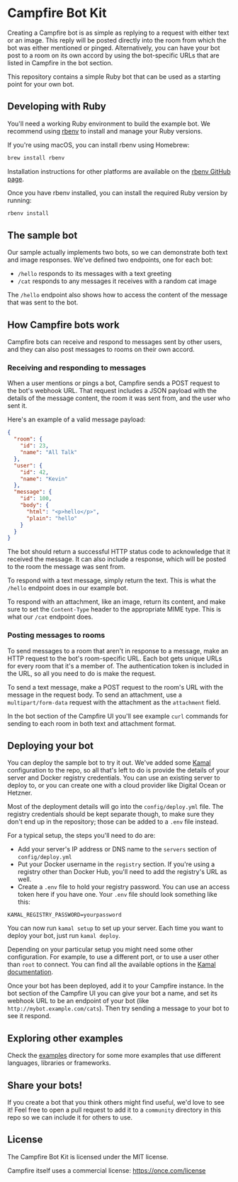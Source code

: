 # Campfire Bot Kit

Creating a Campfire bot is as simple as replying to a request with either text
or an image. This reply will be posted directly into the room from which the bot
was either mentioned or pinged. Alternatively, you can have your bot post to a
room on its own accord by using the bot-specific URLs that are listed in
Campfire in the bot section.

This repository contains a simple Ruby bot that can be used as a starting point
for your own bot.

## Developing with Ruby

You'll need a working Ruby environment to build the example bot. We recommend
using [rbenv](https://github.com/rbenv/rbenv) to install and manage your Ruby
versions.

If you're using macOS, you can install rbenv using Homebrew:

```sh
brew install rbenv
```

Installation instructions for other platforms are available on the [rbenv GitHub
page](https://github.com/rbenv/rbenv).

Once you have rbenv installed, you can install the required Ruby version by
running:

```sh
rbenv install
```

## The sample bot

Our sample actually implements two bots, so we can demonstrate both text and
image responses. We've defined two endpoints, one for each bot:

- `/hello` responds to its messages with a text greeting
- `/cat` responds to any messages it receives with a random cat image

The `/hello` endpoint also shows how to access the content of the message that
was sent to the bot.

## How Campfire bots work

Campfire bots can receive and respond to messages sent by other users, and they
can also post messages to rooms on their own accord.

### Receiving and responding to messages

When a user mentions or pings a bot, Campfire sends a POST request to the bot's
webhook URL. That request includes a JSON payload with the details of the
message content, the room it was sent from, and the user who sent it.

Here's an example of a valid message payload:

```json
{
  "room": {
    "id": 23,
    "name": "All Talk"
  },
  "user": {
    "id": 42,
    "name": "Kevin"
  },
  "message": {
    "id": 100,
    "body": {
      "html": "<p>hello</p>",
      "plain": "hello"
    }
  }
}
```

The bot should return a successful HTTP status code to acknowledge that it
received the message. It can also include a response, which will be posted to
the room the message was sent from.

To respond with a text message, simply return the text. This is what the
`/hello` endpoint does in our example bot.

To respond with an attachment, like an image, return its content, and make sure
to set the `Content-Type` header to the appropriate MIME type. This is what our
`/cat` endpoint does.

### Posting messages to rooms

To send messages to a room that aren't in response to a message, make an HTTP
request to the bot's room-specific URL.  Each bot gets unique URLs for every
room that it's a member of. The authentication token is included in the URL, so
all you need to do is make the request.

To send a text message, make a POST request to the room's URL with the message
in the request body. To send an attachment, use a `multipart/form-data` request
with the attachment as the `attachment` field.

In the bot section of the Campfire UI you'll see example `curl` commands for
sending to each room in both text and attachment format.

## Deploying your bot

You can deploy the sample bot to try it out. We've added some
[Kamal](https://kamal-deploy.org) configuration to the repo, so all that's left
to do is provide the details of your server and Docker registry credentials. You
can use an existing server to deploy to, or you can create one with a cloud
provider like Digital Ocean or Hetzner.

Most of the deployment details will go into the `config/deploy.yml` file. The
registry credentials should be kept separate though, to make sure they don't end
up in the repository; those can be added to a `.env` file instead.

For a typical setup, the steps you'll need to do are:

- Add your server's IP address or DNS name to the `servers` section of `config/deploy.yml`
- Put your Docker username in the `registry` section. If you're using a registry
  other than Docker Hub, you'll need to add the registry's URL as well.
- Create a `.env` file to hold your registry password. You can use an access
  token here if you have one. Your `.env` file should look something like this:

```
KAMAL_REGISTRY_PASSWORD=yourpassword
```

You can now run `kamal setup` to set up your server. Each time you want to
deploy your bot, just run `kamal deploy`.

Depending on your particular setup you might need some other configuration. For
example, to use a different port, or to use a user other than `root` to connect.
You can find all the available options in the
[Kamal documentation](https://kamal-deploy.org/docs/configuration).

Once your bot has been deployed, add it to your Campfire instance. In the bot
section of the Campfire UI you can give your bot a name, and set its webhook URL
to be an endpoint of your bot (like `http://mybot.example.com/cats`). Then try
sending a message to your bot to see it respond.

## Exploring other examples

Check the [examples](./examples) directory for some more examples that use
different languages, libraries or frameworks.

## Share your bots!

If you create a bot that you think others might find useful, we'd love to see
it! Feel free to open a pull request to add it to a `community` directory in
this repo so we can include it for others to use.

## License

The Campfire Bot Kit is licensed under the MIT license.

Campfire itself uses a commercial license: https://once.com/license
